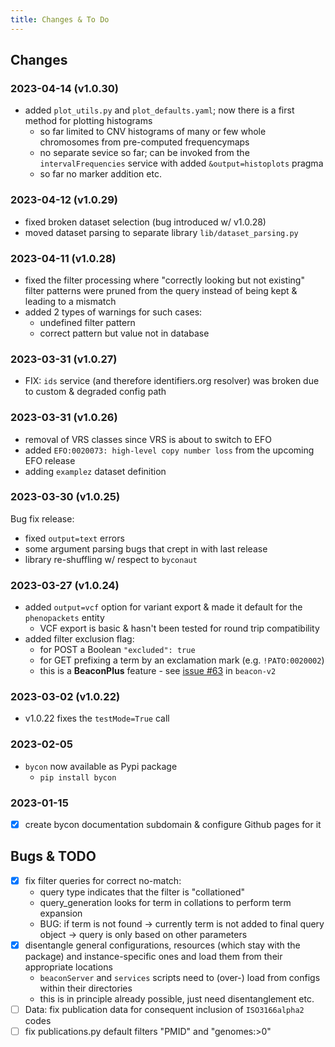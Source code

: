 ```yaml
---
title: Changes & To Do
---
```


## Changes

### 2023-04-14 (v1.0.30)

* added `plot_utils.py` and `plot_defaults.yaml`; now there is a first method
  for plotting histograms
    - so far limited to CNV histograms of many or few whole chromosomes from
      pre-computed frequencymaps
    - no separate sevice so far; can be invoked from the `intervalFrequencies`
      service with added `&output=histoplots` pragma
    - so far no marker addition etc.

### 2023-04-12 (v1.0.29)

* fixed broken dataset selection (bug introduced w/ v1.0.28)
* moved dataset parsing to separate library `lib/dataset_parsing.py`

### 2023-04-11 (v1.0.28)

* fixed the filter processing where "correctly looking but not existing" filter
  patterns were pruned from the query instead of being kept & leading to a mismatch
* added 2 types of warnings for such cases:
    - undefined filter pattern
    - correct pattern but value not in database

### 2023-03-31 (v1.0.27)

* FIX: `ids` service (and therefore identifiers.org resolver) was broken due to custom & degraded config path

### 2023-03-31 (v1.0.26)

* removal of VRS classes since VRS is about to switch to EFO
* added `EFO:0020073: high-level copy number loss` from the upcoming EFO release
* adding `examplez` dataset definition

### 2023-03-30 (v1.0.25)

Bug fix release:

* fixed `output=text` errors
* some argument parsing bugs that crept in with last release
* library re-shuffling w/ respect  to `byconaut`

### 2023-03-27 (v1.0.24)

* added `output=vcf` option for variant export & made it default for the 
`phenopackets` entity
    - VCF export is basic & hasn't been tested for round trip compatibility
* added filter exclusion flag:
    - for POST a Boolean `"excluded": true`
    - for GET prefixing a term by an exclamation mark (e.g. `!PATO:0020002`)
    - this is a **BeaconPlus** feature - see [issue #63](https://github.com/ga4gh-beacon/beacon-v2/issues/63) in `beacon-v2` 

### 2023-03-02 (v1.0.22)

* v1.0.22 fixes the `testMode=True` call

### 2023-02-05

* `bycon` now available as Pypi package
    - `pip install bycon`

### 2023-01-15

- [x] create bycon documentation subdomain & configure Github pages for it  

## Bugs & TODO

* [x] fix filter queries for correct no-match:
    - query type indicates that the filter is "collationed"
    - query_generation looks for term in collations to perform term expansion
    - BUG: if term is not found -> currently term is not added to final query
      object -> query is only based on other parameters
* [x] disentangle general configurations, resources (which stay with the package)
  and instance-specific ones and load them from their appropriate locations
    - `beaconServer` and `services` scripts need to (over-) load from configs
      within their directories
    - this is in principle already possible, just need disentanglement etc.
* [ ] Data: fix publication data for consequent inclusion of `ISO3166alpha2` codes
* [ ] fix publications.py default filters "PMID" and "genomes:>0"
